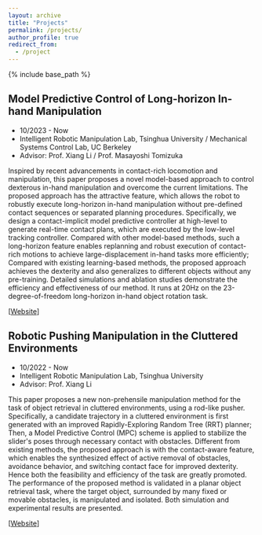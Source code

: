 ```yaml
---
layout: archive
title: "Projects"
permalink: /projects/
author_profile: true
redirect_from:
  - /project
---
```


<!-- {% if site.author.googlescholar %}
  <div class="wordwrap">You can also find my articles on <a href="{{site.author.googlescholar}}">my Google Scholar profile</a>.</div>
{% endif %} -->

{% include base_path %}

<!-- {% for post in site.publications reversed %}
  {% include archive-single.html %}
{% endfor %} -->

## Model Predictive Control of Long-horizon In-hand Manipulation

* 10/2023 - Now
* Intelligent Robotic Manipulation Lab, Tsinghua University / Mechanical Systems Control Lab, UC Berkeley
* Advisor: Prof. Xiang Li / Prof. Masayoshi Tomizuka

<!-- <p align="center">
<iframe width="640" height="360" src="../files/23_DLO_planning_journal.mp4" title="23_DLO_planning_journal" frameborder="0" allow="accelerometer; autoplay; clipboard-write; encrypted-media; gyroscope; picture-in-picture" allowfullscreen> </iframe>
</p> -->

Inspired by recent advancements in contact-rich locomotion and manipulation, this paper proposes a novel model-based approach to control dexterous in-hand manipulation and overcome the current limitations. The proposed approach has the attractive feature, which allows the robot to robustly execute long-horizon in-hand manipulation without pre-defined contact sequences or separated planning procedures. Specifically, we design a contact-implicit model predictive controller at high-level to generate real-time contact plans, which are executed by the low-level tracking controller. Compared with other model-based methods, such a long-horizon feature enables replanning and robust execution of contact-rich motions to achieve large-displacement in-hand tasks more efficiently; Compared with existing learning-based methods, the proposed approach achieves the dexterity and also generalizes to different objects without any pre-training. Detailed simulations and ablation studies demonstrate the efficiency and effectiveness of our method. It runs at 20Hz on the 23-degree-of-freedom long-horizon in-hand object rotation task.


[[Website](https://director-of-g.github.io/in_hand_manipulation/)]

## Robotic Pushing Manipulation in the Cluttered Environments

* 10/2022 - Now
* Intelligent Robotic Manipulation Lab, Tsinghua University
* Advisor: Prof. Xiang Li

<!-- <p align="center">
<iframe width="640" height="360" src="../files/23_DLO_planning_journal.mp4" title="23_DLO_planning_journal" frameborder="0" allow="accelerometer; autoplay; clipboard-write; encrypted-media; gyroscope; picture-in-picture" allowfullscreen> </iframe>
</p> -->

This paper proposes a new non-prehensile manipulation method for the task of object retrieval in cluttered environments, using a rod-like pusher. Specifically, a candidate trajectory in a cluttered environment is first generated with an improved Rapidly-Exploring Random Tree (RRT) planner; Then, a Model Predictive Control (MPC) scheme is applied to stabilize the slider's poses through necessary contact with obstacles. Different from existing methods, the proposed approach is with the contact-aware feature, which enables the synthesized effect of active removal of obstacles, avoidance behavior, and switching contact face for improved dexterity. Hence both the feasibility and efficiency of the task are greatly promoted. The performance of the proposed method is validated in a planar object retrieval task, where the target object, surrounded by many fixed or movable obstacles, is manipulated and isolated. Both simulation and experimental results are presented.


[[Website](https://director-of-g.github.io/push_in_clutter/)]
